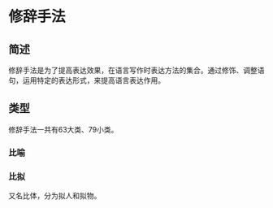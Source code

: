 # 修辞手法

## 简述

修辞手法是为了提高表达效果，在语言写作时表达方法的集合。通过修饰、调整语句，运用特定的表达形式，来提高语言表达作用。

## 类型

修辞手法一共有63大类、79小类。

### 比喻

### 比拟

又名比体，分为拟人和拟物。
